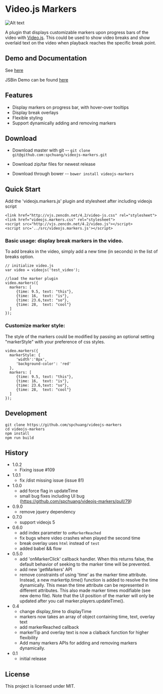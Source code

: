 Video.js Markers
===================
![Alt text](https://raw.github.com/spchuang/videojs-markers/master/screenshot.png "Screen shot of videojs.markers")

A plugin that displays customizable markers upon progress bars of the video with [Video.js](https://github.com/videojs/video.js/). This could be used to show video breaks and show overlaid text on the video when playback reaches the specific break point.

## Demo and Documentation
See [here](http://www.sampingchuang.com/videojs-markers)

JSBin Demo can be found [here](http://jsbin.com/vifilen/1/edit)

## Features
* Display markers on progress bar, with hover-over tooltips
* Display break overlays
* Flexible styling
* Support dynamically adding and removing markers

## Download

* Download master with git -- `git clone git@github.com:spchuang/videojs-markers.git`

* Download zip/tar files for newest release
* Download through bower -- `bower install videojs-markers`


## Quick Start
Add the 'videojs.markers.js' plugin and stylesheet after including videojs script

    <link href="http://vjs.zencdn.net/4.2/video-js.css" rel="stylesheet">
    <link href="videojs.markers.css" rel="stylesheet">
    <script src="http://vjs.zencdn.net/4.2/video.js"></script>
    <script src='../src/videojs.markers.js'></script>

### Basic usage: display break markers in the video.
To add breaks in the video, simply add a new time (in seconds) in the list of breaks option.

    // initialize video.js
    var video = videojs('test_video');

    //load the marker plugin
    video.markers({
      markers: [
         {time: 9.5, text: "this"},
         {time: 16,  text: "is"},
         {time: 23.6,text: "so"},
         {time: 28,  text: "cool"}
      ]
    });

### Customize marker style:
The style of the markers could be modified by passing an optional setting "markerStyle" with your preference of css styles.

    video.markers({
      markerStyle: {
         'width':'8px',
         'background-color': 'red'
      },
      markers: [
         {time: 9.5, text: "this"},
         {time: 16,  text: "is"},
         {time: 23.6,text: "so"},
         {time: 28,  text: "cool"}
      ]    
    });

## Development
```
git clone https://github.com/spchuang/videojs-markers
cd videojs-markers
npm install
npm run build
```


## History
- 1.0.2
   - Fixing issue #109
- 1.0.1
   - fix /dist missing issue (issue 81)
- 1.0.0
   - add force flag in updateTime
   - small bug fixes including UI bug (https://github.com/spchuang/videojs-markers/pull/79)
- 0.9.0
   - remove jquery dependency
- 0.7.0
   - support videojs 5
- 0.6.0
   - add index parameter to `onMarkerReached`
   - fix bugs where video crashes when played the second time
   - break overlay uses `html` instead of `test`
   - added babel && flow
- 0.5.0
   - add 'onMarkerClick' callback handler. When this returns false, the default behavior of seeking to the marker time will be prevented.
   - add new 'getMarkers' API
   - remove constraints of using 'time' as the marker time attribute. Instead, a new markertip.time() function is added to resolve the time dynamically. This mean the time attribute can be represented in different attributes. This also made marker times modifiable (see new demo file). Note that the UI position of the marker will only be updated after you call marker.players.updateTime().
- 0.4
   - change display_time to displayTime
   - markers now takes an array of object containing time, text, overlay text
   - add markerReached callback
   - markerTip and overlay text is now a clalback function for higher flexibility
   - Add many markers APIs for adding and removing markers dynamically.
- 0.1
   - initial release


## License
This project is licensed under MIT.
